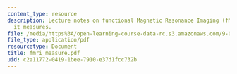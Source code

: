 ```yaml
---
content_type: resource
description: Lecture notes on functional Magnetic Resonance Imaging (fMRI) and what
  it measures.
file: /media/https%3A/open-learning-course-data-rc.s3.amazonaws.com/9-03-neural-basis-of-learning-and-memory-fall-2007/c2a1177204191bee7910e37d1fcc732b_fmri_measure.pdf
file_type: application/pdf
resourcetype: Document
title: fmri_measure.pdf
uid: c2a11772-0419-1bee-7910-e37d1fcc732b
---
```

